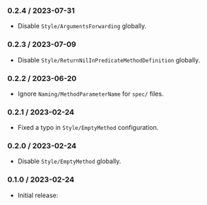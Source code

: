 ### 0.2.4 / 2023-07-31

* Disable `Style/ArgumentsForwarding` globally.

### 0.2.3 / 2023-07-09

* Disable `Style/ReturnNilInPredicateMethodDefinition` globally.

### 0.2.2 / 2023-06-20

* Ignore `Naming/MethodParameterName` for `spec/` files.

### 0.2.1 / 2023-02-24

* Fixed a typo in `Style/EmptyMethod` configuration.

### 0.2.0 / 2023-02-24

* Disable `Style/EmptyMethod` globally.

### 0.1.0 / 2023-02-24

* Initial release:

